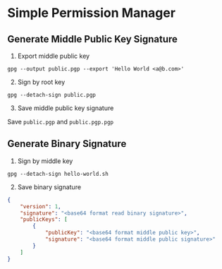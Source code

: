 # Simple Permission Manager

## Generate Middle Public Key Signature

1. Export middle public key

```shell
gpg --output public.pgp --export 'Hello World <a@b.com>'
```

2. Sign by root key

```shell
gpg --detach-sign public.pgp
```

3. Save middle public key signature

Save `public.pgp` and `public.pgp.pgp`

## Generate Binary Signature

1. Sign by middle key

```shell
gpg --detach-sign hello-world.sh
```

2. Save binary signature

```json
{
    "version": 1,
    "signature": "<base64 format read binary signature>",
    "publicKeys": [
        {
            "publicKey": "<base64 format middle public key>",
            "signature": "<base64 format middle public signature>"
        }
    ]
}
```